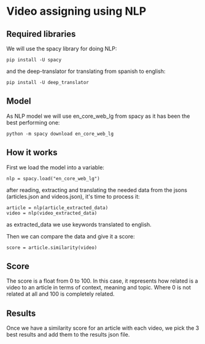 # Video assigning using NLP
## Required libraries
We will use the spacy library for doing NLP:
```
pip install -U spacy
```
and the deep-translator for translating from spanish to english:
```
pip install -U deep_translator
```

## Model
As NLP model we will use en_core_web_lg from spacy as it has been the best performing one:
```
python -m spacy download en_core_web_lg
```

## How it works
First we load the model into a variable:
```
nlp = spacy.load("en_core_web_lg")
```
after reading, extracting and translating the needed data from the jsons (articles.json and videos.json), it's time to process it:
```
article = nlp(article_extracted_data)
video = nlp(video_extracted_data)
```
as extracted_data we use keywords translated to english.

Then we can compare the data and give it a score:
```
score = article.similarity(video)
```

## Score
The score is a float from 0 to 100. In this case, it represents how related is a video to an article in terms of context, meaning and topic.
Where 0 is not related at all and 100 is completely related.

## Results
Once we have a similarity score for an article with each video, we pick the 3 best results and add them to the results json file.

